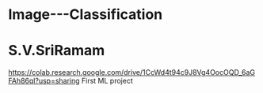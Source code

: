 # Image---Classification
# S.V.SriRamam

https://colab.research.google.com/drive/1CcWd4t94c9J8Vg4OocOQD_6aGFAh86ql?usp=sharing
First ML project
